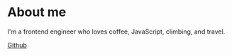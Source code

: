 # About me
I'm a frontend engineer who loves coffee, JavaScript, climbing, and travel.

[Github](https://www.github.com/bdeloeste)
